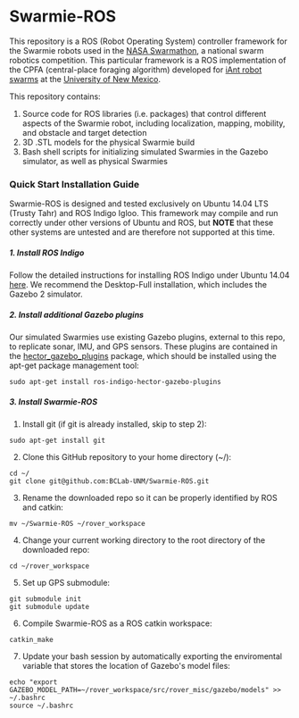 # Swarmie-ROS

This repository is a ROS (Robot Operating System) controller framework for the Swarmie robots used in the [NASA Swarmathon](http://swarmathon.cs.unm.edu), a national swarm robotics competition. This particular framework is a ROS implementation of the CPFA (central-place foraging algorithm) developed for [iAnt robot swarms](http://iant.cs.unm.edu) at the [University of New Mexico](http://www.unm.edu/).

This repository contains:

1. Source code for ROS libraries (i.e. packages) that control different aspects of the Swarmie robot, including localization, mapping, mobility, and obstacle and target detection
2. 3D .STL models for the physical Swarmie build 
3. Bash shell scripts for initializing simulated Swarmies in the Gazebo simulator, as well as physical Swarmies

### Quick Start Installation Guide

Swarmie-ROS is designed and tested exclusively on Ubuntu 14.04 LTS (Trusty Tahr) and ROS Indigo Igloo. This framework may compile and run correctly under other versions of Ubuntu and ROS, but **NOTE** that these other systems are untested and are therefore not supported at this time.

##### 1. Install ROS Indigo

Follow the detailed instructions for installing ROS Indigo under Ubuntu 14.04 [here](http://wiki.ros.org/indigo/Installation/Ubuntu). We recommend the Desktop-Full installation, which includes the Gazebo 2 simulator.

##### 2. Install additional Gazebo plugins

Our simulated Swarmies use existing Gazebo plugins, external to this repo, to replicate sonar, IMU, and GPS sensors. These plugins are contained in the [hector_gazebo_plugins](http://wiki.ros.org/hector_gazebo_plugins) package, which should be installed using the apt-get package management tool:

```
sudo apt-get install ros-indigo-hector-gazebo-plugins
```

##### 3. Install Swarmie-ROS

1. Install git (if git is already installed, skip to step 2):

  ```
  sudo apt-get install git
  ```

2. Clone this GitHub repository to your home directory (~/):

  ```
  cd ~/
  git clone git@github.com:BCLab-UNM/Swarmie-ROS.git
  ```

3. Rename the downloaded repo so it can be properly identified by ROS and catkin:

  ```
  mv ~/Swarmie-ROS ~/rover_workspace
  ```

4. Change your current working directory to the root directory of the downloaded repo:

  ```
  cd ~/rover_workspace
  ```

5. Set up GPS submodule:

  ```
  git submodule init
  git submodule update
  ```

6. Compile Swarmie-ROS as a ROS catkin workspace:

  ```
  catkin_make
  ```

7. Update your bash session by automatically exporting the enviromental variable that stores the location of Gazebo's model files:

  ```
  echo "export GAZEBO_MODEL_PATH=~/rover_workspace/src/rover_misc/gazebo/models" >> ~/.bashrc
  source ~/.bashrc
  ```
